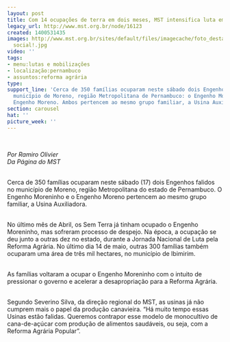 ```yaml
---
layout: post
title: Com 14 ocupações de terra em dois meses, MST intensifica luta em PE
legacy_url: http://www.mst.org.br/node/16123
created: 1400531435
images: http://www.mst.org.br/sites/default/files/imagecache/foto_destaque/justiça
  social!.jpg
video: ''
tags:
- menu:lutas e mobilizações
- localização:pernambuco
- assuntos:reforma agrária
type: 
support_line: 'Cerca de 350 famílias ocuparam neste sábado dois Engenhos falidos no
  município de Moreno, região Metropolitana de Pernambuco: o Engenho Moreninho e o
  Engenho Moreno. Ambos pertencem ao mesmo grupo familiar, a Usina Auxiliadora.'
section: carousel
hat: ''
picture_week: ''
---
```

<p>&nbsp;</p><p><em>Por Ramiro Olivier<br></em><em>Da Página do MST</em></p><p><br>Cerca de 350 famílias ocuparam neste sábado (17) dois Engenhos falidos no município de Moreno, região Metropolitana do estado de Pernambuco. O Engenho Moreninho e o Engenho Moreno pertencem ao mesmo grupo familiar, a Usina Auxiliadora.</p><p><br>No último mês de Abril, os Sem Terra já tinham ocupado o Engenho Moreninho, mas sofreram processo de despejo. Na época, a ocupação se deu junto a outras dez no estado, durante a Jornada Nacional de Luta pela Reforma Agrária. No último dia 14 de maio, outras 300 famílias também ocuparam uma área de três mil hectares, no município de Ibimirim.</p><p><br>As famílias voltaram a ocupar o Engenho Moreninho com o intuito de pressionar o governo e acelerar a desapropriação para a Reforma Agrária.</p><p><br>Segundo Severino Silva, da direção regional do MST, as usinas já não cumprem mais o papel da produção canavieira. “Há muito tempo essas Usinas estão falidas. Queremos contrapor esse modelo de monocultivo de cana-de-açúcar com produção de alimentos saudáveis, ou seja, com a Reforma Agrária Popular”.</p><p>&nbsp;</p><p>&nbsp;</p>
